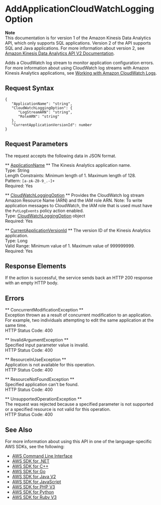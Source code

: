 # AddApplicationCloudWatchLoggingOption<a name="API_AddApplicationCloudWatchLoggingOption"></a>

**Note**  
This documentation is for version 1 of the Amazon Kinesis Data Analytics API, which only supports SQL applications\. Version 2 of the API supports SQL and Java applications\. For more information about version 2, see [Amazon Kinesis Data Analytics API V2 Documentation](/kinesisanalytics/latest/apiv2/Welcome.html)\.

Adds a CloudWatch log stream to monitor application configuration errors\. For more information about using CloudWatch log streams with Amazon Kinesis Analytics applications, see [Working with Amazon CloudWatch Logs](https://docs.aws.amazon.com/kinesisanalytics/latest/dev/cloudwatch-logs.html)\.

## Request Syntax<a name="API_AddApplicationCloudWatchLoggingOption_RequestSyntax"></a>

```
{
   "ApplicationName": "string",
   "CloudWatchLoggingOption": { 
      "LogStreamARN": "string",
      "RoleARN": "string"
   },
   "CurrentApplicationVersionId": number
}
```

## Request Parameters<a name="API_AddApplicationCloudWatchLoggingOption_RequestParameters"></a>

The request accepts the following data in JSON format\.

 ** [ApplicationName](#API_AddApplicationCloudWatchLoggingOption_RequestSyntax) **   <a name="analytics-AddApplicationCloudWatchLoggingOption-request-ApplicationName"></a>
The Kinesis Analytics application name\.  
Type: String  
Length Constraints: Minimum length of 1\. Maximum length of 128\.  
Pattern: `[a-zA-Z0-9_.-]+`   
Required: Yes

 ** [CloudWatchLoggingOption](#API_AddApplicationCloudWatchLoggingOption_RequestSyntax) **   <a name="analytics-AddApplicationCloudWatchLoggingOption-request-CloudWatchLoggingOption"></a>
Provides the CloudWatch log stream Amazon Resource Name \(ARN\) and the IAM role ARN\. Note: To write application messages to CloudWatch, the IAM role that is used must have the `PutLogEvents` policy action enabled\.  
Type: [CloudWatchLoggingOption](API_CloudWatchLoggingOption.md) object  
Required: Yes

 ** [CurrentApplicationVersionId](#API_AddApplicationCloudWatchLoggingOption_RequestSyntax) **   <a name="analytics-AddApplicationCloudWatchLoggingOption-request-CurrentApplicationVersionId"></a>
The version ID of the Kinesis Analytics application\.  
Type: Long  
Valid Range: Minimum value of 1\. Maximum value of 999999999\.  
Required: Yes

## Response Elements<a name="API_AddApplicationCloudWatchLoggingOption_ResponseElements"></a>

If the action is successful, the service sends back an HTTP 200 response with an empty HTTP body\.

## Errors<a name="API_AddApplicationCloudWatchLoggingOption_Errors"></a>

 ** ConcurrentModificationException **   
Exception thrown as a result of concurrent modification to an application\. For example, two individuals attempting to edit the same application at the same time\.  
HTTP Status Code: 400

 ** InvalidArgumentException **   
Specified input parameter value is invalid\.  
HTTP Status Code: 400

 ** ResourceInUseException **   
Application is not available for this operation\.  
HTTP Status Code: 400

 ** ResourceNotFoundException **   
Specified application can't be found\.  
HTTP Status Code: 400

 ** UnsupportedOperationException **   
The request was rejected because a specified parameter is not supported or a specified resource is not valid for this operation\.   
HTTP Status Code: 400

## See Also<a name="API_AddApplicationCloudWatchLoggingOption_SeeAlso"></a>

For more information about using this API in one of the language\-specific AWS SDKs, see the following:
+  [AWS Command Line Interface](https://docs.aws.amazon.com/goto/aws-cli/kinesisanalytics-2015-08-14/AddApplicationCloudWatchLoggingOption) 
+  [AWS SDK for \.NET](https://docs.aws.amazon.com/goto/DotNetSDKV3/kinesisanalytics-2015-08-14/AddApplicationCloudWatchLoggingOption) 
+  [AWS SDK for C\+\+](https://docs.aws.amazon.com/goto/SdkForCpp/kinesisanalytics-2015-08-14/AddApplicationCloudWatchLoggingOption) 
+  [AWS SDK for Go](https://docs.aws.amazon.com/goto/SdkForGoV1/kinesisanalytics-2015-08-14/AddApplicationCloudWatchLoggingOption) 
+  [AWS SDK for Java V2](https://docs.aws.amazon.com/goto/SdkForJavaV2/kinesisanalytics-2015-08-14/AddApplicationCloudWatchLoggingOption) 
+  [AWS SDK for JavaScript](https://docs.aws.amazon.com/goto/AWSJavaScriptSDK/kinesisanalytics-2015-08-14/AddApplicationCloudWatchLoggingOption) 
+  [AWS SDK for PHP V3](https://docs.aws.amazon.com/goto/SdkForPHPV3/kinesisanalytics-2015-08-14/AddApplicationCloudWatchLoggingOption) 
+  [AWS SDK for Python](https://docs.aws.amazon.com/goto/boto3/kinesisanalytics-2015-08-14/AddApplicationCloudWatchLoggingOption) 
+  [AWS SDK for Ruby V3](https://docs.aws.amazon.com/goto/SdkForRubyV3/kinesisanalytics-2015-08-14/AddApplicationCloudWatchLoggingOption) 